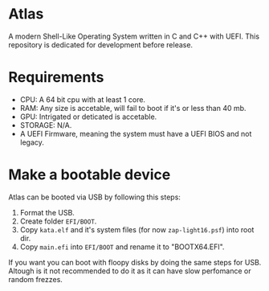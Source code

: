 # Atlas

A modern Shell-Like Operating System written in C and C++ with UEFI.
This repository is dedicated for development before release.
# Requirements
- CPU: A 64 bit cpu with at least 1 core.
- RAM: Any size is accetable, will fail to boot if it's or less than 40 mb.
- GPU: Intrigated or deticated is accetable.
- STORAGE: N/A.
- A UEFI Firmware, meaning the system must have a UEFI BIOS and not legacy.

# Make a bootable device
Atlas can be booted via USB by following this steps:
1. Format the USB.
2. Create folder `EFI/BOOT`.
3. Copy `kata.elf` and it's system files (for now `zap-light16.psf`) into root dir.
4. Copy `main.efi` into `EFI/BOOT` and rename it to "BOOTX64.EFI".

If you want you can boot with floopy disks by doing the same steps for USB.
Altough is it not recommended to do it as it can have slow perfomance or random frezzes.
